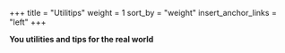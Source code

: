+++
title = "Utilitips"
weight = 1
sort_by = "weight"
insert_anchor_links = "left"
+++

**You utilities and tips for the real world**
